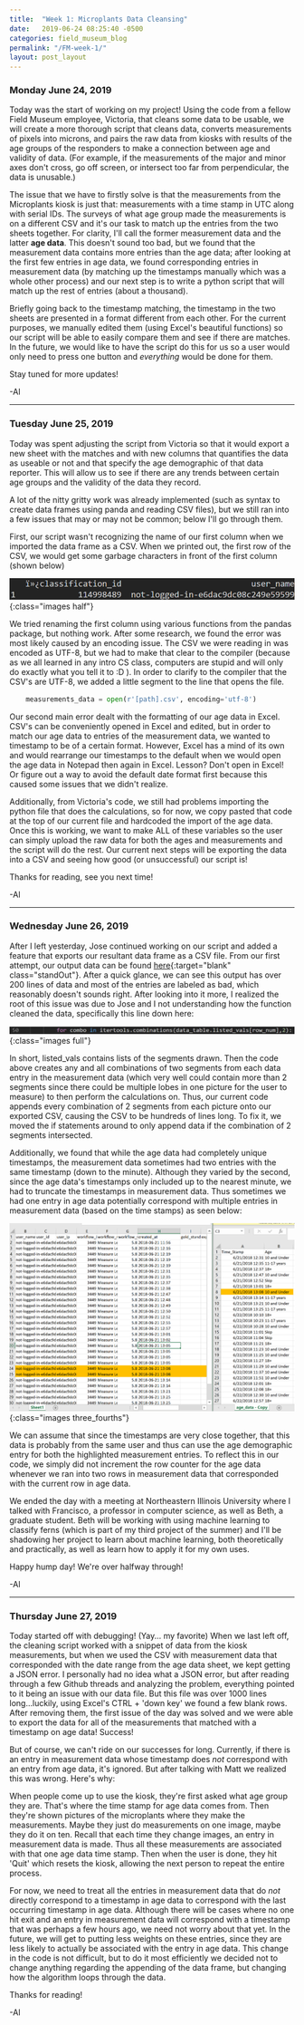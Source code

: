 ```yaml
---
title:  "Week 1: Microplants Data Cleansing"
date:   2019-06-24 08:25:40 -0500
categories: field_museum_blog
permalink: "/FM-week-1/"
layout: post_layout
---
```

### Monday June 24, 2019
Today was the start of working on my project! Using the code from a fellow Field Museum employee, Victoria, that cleans some data to be usable, we will create a more thorough script that cleans data, converts measurements of pixels into microns, and pairs the raw data from kiosks with results of the age groups of the responders to make a connection between age and validity of data. (For example, if the measurements of the major and minor axes don't cross, go off screen, or intersect too far from perpendicular, the data is unusable.)

The issue that we have to firstly solve is that the measurements from the Microplants kiosk is just that: measurements with a time stamp in UTC along with serial IDs. The surveys of what age group made the measurements is on a different CSV and it's our task to match up the entries from the two sheets together. For clarity, I'll call the former <span class="standOut">measurement data</span> and the latter **age data**. This doesn't sound too bad, but we found that the measurement data contains more entries than the age data; after looking at the first few entries in age data, we found corresponding entries in measurement data (by matching up the timestamps manually which was a whole other process) and our next step is to write a python script that will match up the rest of entries (about a thousand).

Briefly going back to the timestamp matching, the timestamp in the two sheets are presented in a format different from each other. For the current purposes, we manually edited them (using Excel's beautiful functions) so our script will be able to easily compare them and see if there are matches. In the future, we would like to have the script do this for us so a user would only need to press one button and *everything* would be done for them.

Stay tuned for more updates!

-Al

---

### Tuesday June 25, 2019
Today was spent adjusting the script from Victoria so that it would export a new sheet with the matches and with new columns that quantifies the data as useable or not and that specify the age demographic of that data reporter. This will allow us to see if there are any trends between certain age groups and the validity of the data they record.

A lot of the nitty gritty work was already implemented (such as syntax to create data frames using panda and reading CSV files), but we still ran into a few issues that may or may not be common; below I'll go through them.

First, our script wasn't recognizing the name of our first column when we imported the data frame as a CSV. When we printed out, the first row of the CSV, we would get some garbage characters in front of the first column (shown below)

![Encoding Error](/assets/images/blog/EncodingError.png){:class="images half"}

We tried renaming the first column using various functions from the pandas package, but nothing work. After some research, we found the error was most likely caused by an encoding issue. The CSV we were reading in was encoded as UTF-8, but we had to make that clear to the compiler (because as we all learned in any intro CS class, computers are stupid and will only do exactly what you tell it to :D ). In order to clarify to the compiler that the CSV's are UTF-8, we added a little segment to the line that opens the file.

~~~python
    measurements_data = open(r'[path].csv', encoding='utf-8')
~~~

Our second main error dealt with the formatting of our age data in Excel. CSV's can be conveniently opened in Excel and edited, but in order to match our age data to entries of the measurement data, we wanted to timestamp to be of a certain format. However, Excel has a mind of its own and would rearrange our timestamps to the default when we would open the age data in Notepad then again in Excel. Lesson? Don't open in Excel! Or figure out a way to avoid the default date format first because this caused some issues that we didn't realize.

Additionally, from Victoria's code, we still had problems importing the python file that does the calculations, so for now, we copy pasted that code at the top of our current file and hardcoded the import of the age data. Once this is working, we want to make ALL of these variables so the user can simply upload the raw data for both the ages and measurements and the script will do the rest. Our current next steps will be exporting the data into a CSV and seeing how good (or unsuccessful) our script is!

Thanks for reading, see you next time!

-Al

---

### Wednesday June 26, 2019

After I left yesterday, Jose continued working on our script and added a feature that exports our resultant data frame as a CSV file. From our first attempt, our output data can be found [here](https://drive.google.com/file/d/16teWUY5v29x06UAZQ8bME6A7WJJQIhiD/view?usp=sharing){:target="blank" class="standOut"}. After a quick glance, we can see this output has over 200 lines of data and most of the entries are labeled as bad, which reasonably doesn't sounds right. After looking into it more, I realized the root of this issue was due to Jose and I not understanding how the function cleaned the data, specifically this line down here:

![Combo Line](/assets/images/blog/comboLine.png){:class="images full"}

In short, <span class="standOut">listed_vals</span> contains lists of the segments drawn. Then the code above creates any and all combinations of two segments from each data entry in the measurement data (which very well could contain more than 2 segments since there could be multiple lobes in one picture for the user to measure) to then perform the calculations on. Thus, our current code appends every combination of 2 segments from each picture onto our exported CSV, causing the CSV to be hundreds of lines long. To fix it, we moved the if statements around to only append data if the combination of 2 segments intersected.

Additionally, we found that while the age data had completely unique timestamps, the measurement data sometimes had two entries with the same timestamp (down to the minute). Although they varied by the second, since the age data's timestamps only included up to the nearest minute, we had to truncate the timestamps in measurement data. Thus sometimes we had one entry in age data potentially correspond with multiple entries in measurement data (based on the time stamps) as seen below:

![Image showing two entries in measurement data corresponding with one enry in age data](/assets/images/blog/twoForOne.PNG){:class="images three_fourths"}

We can assume that since the timestamps are very close together, that this data is probably from the same user and thus can use the age demographic entry for both the highlighted measurement entries. To reflect this in our code, we simply did not increment the row counter for the age data whenever we ran into two rows in measurement data that corresponded with the current row in age data.

We ended the day with a meeting at Northeastern Illinois University where I talked with Francisco, a professor in computer science, as well as Beth, a graduate student. Beth will be working with using machine learning to classify ferns (which is part of my third project of the summer) and I'll be shadowing her project to learn about machine learning, both theoretically and practically, as well as learn how to apply it for my own uses.

Happy hump day! We're over halfway through!

-Al

---

### Thursday June 27, 2019

Today started off with debugging! (Yay... my favorite) When we last left off, the cleaning script worked with a snippet of data from the kiosk measurements, but when we used the CSV with measurement data that corresponded with the date range from the age data sheet, we kept getting a JSON error. I personally had no idea what a JSON error, but after reading through a few Github threads and analyzing the problem, everything pointed to it being an issue with our data file. But this file was over 1000 lines long...luckily, using Excel's CTRL + 'down key' we found a few blank rows. After removing them, the first issue of the day was solved and we were able to export the data for all of the measurements that matched with a timestamp on age data! Success!

But of course, we can't ride on our successes for long. Currently, if there is an entry in measurement data whose timestamp does *not* correspond with an entry from age data, it's ignored. But after talking with Matt we realized this was wrong. Here's why:

When people come up to use the kiosk, they're first asked what age group they are. That's where the time stamp for age data comes from. Then they're shown pictures of the microplants where they make the measurements. Maybe they just do measurements on one image, maybe they do it on ten. Recall that each time they change images, an entry in measurement data is made. Thus all these measurements are associated with that one age data time stamp. Then when the user is done, they hit 'Quit' which resets the kiosk, allowing the next person to repeat the entire process.

For now, we need to treat all the entries in measurement data that do <i>not</i> directly correspond to a timestamp in age data to correspond with the last occurring timestamp in age data. Although there will be cases where no one hit exit and an entry in measurement data will correspond with a timestamp that was perhaps a few hours ago, we need not worry about that yet. In the future, we will get to putting less weights on these entries, since they are less likely to actually be associated with the entry in age data. This change in the code is not difficult, but to do it most efficiently we decided not to change anything regarding the appending of the data frame, but changing how the algorithm loops through the data.

Thanks for reading!

-Al